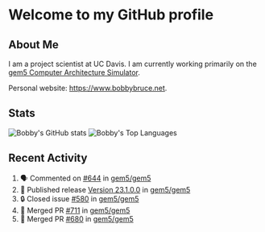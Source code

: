 # Welcome to my GitHub profile

## About Me

I am a project scientist at UC Davis. I am currently working primarily on the [gem5 Computer Architecture Simulator](https://github.com/gem5).

Personal website: <https://www.bobbybruce.net>.

## Stats

![Bobby's GitHub stats](https://github-readme-stats.vercel.app/api?username=bobbyrbruce&show_icons=true&theme=responsive&include_all_commits=true&count_private=true&show=reviews&disable_animations=true)
![Bobby's Top Languages ](https://github-readme-stats.vercel.app/api/top-langs/?username=bobbyrbruce&layout=compact&theme=responsive&count_private=true&langs_count=10&disable_animations=true)

## Recent Activity

<!--START_SECTION:activity-->
1. 🗣 Commented on [#644](https://github.com/gem5/gem5/issues/644#issuecomment-1874509499) in [gem5/gem5](https://github.com/gem5/gem5)
2. 🚀 Published release [Version 23.1.0.0](https://github.com/gem5/gem5/releases/tag/v23.1.0.0) in [gem5/gem5](https://github.com/gem5/gem5)
3. 🔒 Closed issue [#580](https://github.com/gem5/gem5/issues/580) in [gem5/gem5](https://github.com/gem5/gem5)
4. 🎉 Merged PR [#711](https://github.com/gem5/gem5/pull/711) in [gem5/gem5](https://github.com/gem5/gem5)
5. 🎉 Merged PR [#680](https://github.com/gem5/gem5/pull/680) in [gem5/gem5](https://github.com/gem5/gem5)
<!--END_SECTION:activity-->
